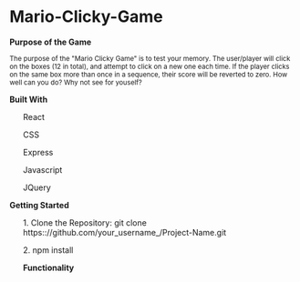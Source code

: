 # Mario-Clicky-Game

<strong> Purpose of the Game </strong>

<p><small> The purpose of the "Mario Clicky Game" is to test your memory. The user/player will click on the boxes (12 in total), and attempt to click on 
a new one each time. If the player clicks on the same box more than once in a sequence, their score will be reverted to zero. How well can you do?
Why not see for youself? </small></p>

<strong> Built With </strong>

<ul> React </ul>
<ul> CSS </ul>
<ul> Express </ul>
<ul> Javascript </ul>
<ul> JQuery </ul>

<strong> Getting Started </strong>

<ol> 1. Clone the Repository: git clone https:://github.com/your_username_/Project-Name.git </ol>
<ol> 2. npm install

<strong> Functionality </strong>
